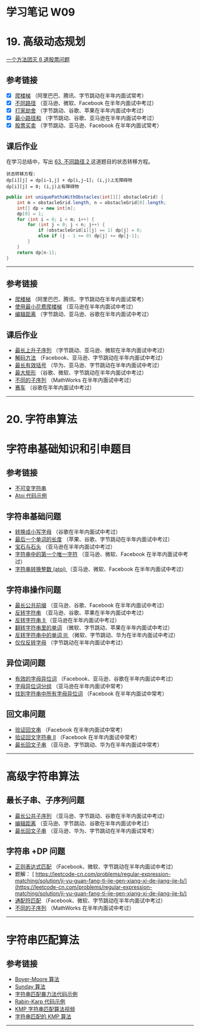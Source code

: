 # 学习笔记 W09

# 19. 高级动态规划


[一个方法团灭 6 道股票问题](https://leetcode-cn.com/problems/best-time-to-buy-and-sell-stock/solution/yi-ge-fang-fa-tuan-mie-6-dao-gu-piao-wen-ti-by-l-3/)

## 参考链接
- [x] [爬楼梯](https://leetcode-cn.com/problems/climbing-stairs/) （阿里巴巴、腾讯、字节跳动在半年内面试常考）
- [x] [不同路径](https://leetcode-cn.com/problems/unique-paths/) （亚马逊、微软、Facebook 在半年内面试中考过）
- [x] [打家劫舍](https://leetcode-cn.com/problems/house-robber/) （字节跳动、谷歌、苹果在半年内面试中考过）
- [x] [最小路径和](https://leetcode-cn.com/problems/minimum-path-sum/) （字节跳动、谷歌、亚马逊在半年内面试中考过）
- [x] [股票买卖](https://leetcode-cn.com/problems/best-time-to-buy-and-sell-stock/) （字节跳动、亚马逊、Facebook 在半年内面试常考）

## 课后作业
在学习总结中，写出 [63. 不同路径 2 ](https://leetcode-cn.com/problems/unique-paths-ii/) 这道题目的状态转移方程。

```
状态转移方程: 
dp[i][j] = dp[i−1,j] + dp[i,j−1]; (i,j)上无障碍物
dp[i][j] = 0; (i,j)上有障碍物
```

```java
public int uniquePathsWithObstacles(int[][] obstacleGrid) {
    int m = obstacleGrid.length, n = obstacleGrid[0].length;
    int[] dp = new int[n];
    dp[0] = 1;
    for (int i = 0; i < m; i++) {
        for (int j = 0; j < n; j++) {
            if (obstacleGrid[i][j] == 1) dp[j] = 0;
            else if (j - 1 >= 0) dp[j] += dp[j-1];
        }
    }
    return dp[n-1];
}
```

---

## 参考链接
*  [爬楼梯](https://leetcode-cn.com/problems/climbing-stairs/) （阿里巴巴、腾讯、字节跳动在半年内面试常考）
*  [使用最小花费爬楼梯](https://leetcode-cn.com/problems/min-cost-climbing-stairs/) （亚马逊在半年内面试中考过）
*  [编辑距离](https://leetcode-cn.com/problems/edit-distance/) （字节跳动、亚马逊、谷歌在半年内面试中考过）
## 课后作业
*  [最长上升子序列](https://leetcode-cn.com/problems/longest-increasing-subsequence/) （字节跳动、亚马逊、微软在半年内面试中考过）
*  [解码方法](https://leetcode-cn.com/problems/decode-ways/) （Facebook、亚马逊、字节跳动在半年内面试中考过）
*  [最长有效括号](https://leetcode-cn.com/problems/longest-valid-parentheses/) （华为、亚马逊、字节跳动在半年内面试中考过）
*  [最大矩形](https://leetcode-cn.com/problems/maximal-rectangle/) （谷歌、微软、字节跳动在半年内面试中考过）
*  [不同的子序列](https://leetcode-cn.com/problems/distinct-subsequences/) （MathWorks 在半年内面试中考过）
*  [赛车](https://leetcode-cn.com/problems/race-car/) （谷歌在半年内面试中考过）

- - - -

# 20. 字符串算法

# 字符串基础知识和引申题目

## 参考链接
*  [不可变字符串](https://lemire.me/blog/2017/07/07/are-your-strings-immutable/) 
*  [Atoi 代码示例](https://shimo.im/docs/5kykuLmt7a4DdjSP) 
## 字符串基础问题
*  [转换成小写字母](https://leetcode-cn.com/problems/to-lower-case/) （谷歌在半年内面试中考过）
*  [最后一个单词的长度](https://leetcode-cn.com/problems/length-of-last-word/) （苹果、谷歌、字节跳动在半年内面试中考过）
*  [宝石与石头](https://leetcode-cn.com/problems/jewels-and-stones/) （亚马逊在半年内面试中考过）
*  [字符串中的第一个唯一字符](https://leetcode-cn.com/problems/first-unique-character-in-a-string/) （亚马逊、微软、Facebook 在半年内面试中考过）
*  [字符串转换整数 (atoi) ](https://leetcode-cn.com/problems/string-to-integer-atoi/) （亚马逊、微软、Facebook 在半年内面试中考过）
## 字符串操作问题
*  [最长公共前缀](https://leetcode-cn.com/problems/longest-common-prefix/description/) （亚马逊、谷歌、Facebook 在半年内面试中考过）
*  [反转字符串](https://leetcode-cn.com/problems/reverse-string) （亚马逊、谷歌、苹果在半年内面试中考过）
*  [反转字符串 II ](https://leetcode-cn.com/problems/reverse-string-ii/) （亚马逊在半年内面试中考过）
*  [翻转字符串里的单词](https://leetcode-cn.com/problems/reverse-words-in-a-string/) （微软、字节跳动、苹果在半年内面试中考过）
*  [反转字符串中的单词 III ](https://leetcode-cn.com/problems/reverse-words-in-a-string-iii/) （微软、字节跳动、华为在半年内面试中考过）
*  [仅仅反转字母](https://leetcode-cn.com/problems/reverse-only-letters/) （字节跳动在半年内面试中考过）
## 异位词问题
*  [有效的字母异位词](https://leetcode-cn.com/problems/valid-anagram/) （Facebook、亚马逊、谷歌在半年内面试中考过）
*  [字母异位词分组](https://leetcode-cn.com/problems/group-anagrams/) （亚马逊在半年内面试中常考）
*  [找到字符串中所有字母异位词](https://leetcode-cn.com/problems/find-all-anagrams-in-a-string/) （Facebook 在半年内面试中常考）
## 回文串问题
*  [验证回文串](https://leetcode-cn.com/problems/valid-palindrome/) （Facebook 在半年内面试中常考）
*  [验证回文字符串 Ⅱ](https://leetcode-cn.com/problems/valid-palindrome-ii/) （Facebook 在半年内面试中常考）
*  [最长回文子串](https://leetcode-cn.com/problems/longest-palindromic-substring/) （亚马逊、字节跳动、华为在半年内面试中常考）
- - - -

# 高级字符串算法

## 最长子串、子序列问题
*  [最长公共子序列](https://leetcode-cn.com/problems/longest-common-subsequence/) （亚马逊、字节跳动、谷歌在半年内面试中考过）
*  [编辑距离](https://leetcode-cn.com/problems/edit-distance/) （亚马逊、字节跳动、谷歌在半年内面试中考过）
*  [最长回文子串](https://leetcode-cn.com/problems/longest-palindromic-substring/) （亚马逊、华为、字节跳动在半年内面试常考）
## 字符串 +DP 问题
*  [正则表达式匹配](https://leetcode-cn.com/problems/regular-expression-matching/) （Facebook、微软、字节跳动在半年内面试中考过）
* 题解： [ https://leetcode-cn.com/problems/regular-expression-matching/solution/ji-yu-guan-fang-ti-jie-gen-xiang-xi-de-jiang-jie-b/](https://leetcode-cn.com/problems/regular-expression-matching/solution/ji-yu-guan-fang-ti-jie-gen-xiang-xi-de-jiang-jie-b/) 
*  [通配符匹配](https://leetcode-cn.com/problems/wildcard-matching/) （Facebook、微软、字节跳动在半年内面试中考过）
*  [不同的子序列](https://leetcode-cn.com/problems/distinct-subsequences/) （MathWorks 在半年内面试中考过）

- - - -

# 字符串匹配算法

## 参考链接
*  [Boyer-Moore 算法](https://www.ruanyifeng.com/blog/2013/05/boyer-moore_string_search_algorithm.html) 
*  [Sunday 算法](https://blog.csdn.net/u012505432/article/details/52210975) 
*  [字符串匹配暴力法代码示例](https://shimo.im/docs/8G0aJqNL86wWrPUE) 
*  [Rabin-Karp 代码示例](https://shimo.im/docs/1wnsM7eaZ6Ab9j9M) 
*  [KMP 字符串匹配算法视频](https://www.bilibili.com/video/av11866460?from=search&seid=17425875345653862171) 
*  [字符串匹配的 KMP 算法](http://www.ruanyifeng.com/blog/2013/05/Knuth%E2%80%93Morris%E2%80%93Pratt_algorithm.html) 

- - - -
